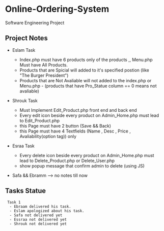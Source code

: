 # Online-Ordering-System
Software Engineering Project

## Project  Notes 
  
  - Eslam Task 
      - Index.php must have 6 products only of the products ,, Menu.php Must have All Products. 
      - Products that are Spicial will added to it's specified postion (like "The Burger President") 
      - Products that are Not Avaliable will not added to the index.php or Menu.php 
              - (products that have Pro_Statue column == 0 means not avaliable)
                      
  - Shrouk Task  
     - Must Implement Edit_Product.php front end and back end 
     - Every edit icon beside every product on Admin_Home.php must lead to Edit_Product.php 
     - this Page must have 2 button (Save && Back)
     - this Page must have 4 Textfields (Name ,  Desc , Price , Avaliability(option tag)) only 
               
  - Esraa Task 
     - Every delete icon beside every product on Admin_Home.php must lead to Delete_Product.php or Delete_User.php
     - show popup message that confirm admin to delete (using JS)
            
  - Safa && Ebramm --> no notes till now
  
  ## Tasks Statue
  
     Task 1
      - Ebraam delivered his task.
      - Eslam apologized about his task.
      - Safa not delivered yet
      - Essraa not delivered yet
      - Shrouk not delivered yet
               
               

